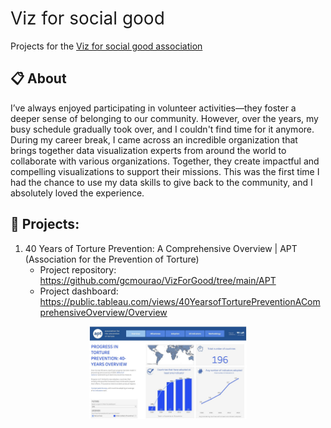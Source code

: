 <h1 style="font-weight:normal">
  Viz for social good
</h1>

Projects for the [Viz for social good association](https://www.vizforsocialgood.com)

## :clipboard: About 

I’ve always enjoyed participating in volunteer activities—they foster a deeper sense of belonging to our community. 
However, over the years, my busy schedule gradually took over, and I couldn't find time for it anymore. 
During my career break, I came across an incredible organization that brings together data visualization experts 
from around the world to collaborate with various organizations. Together, they create impactful and compelling 
visualizations to support their missions.
This was the first time I had the chance to use my data skills to give back to the community, and I absolutely 
loved the experience.

## :file_folder: Projects:
1) 40 Years of Torture Prevention: A Comprehensive Overview | APT (Association for the Prevention of Torture)
    - Project repository: https://github.com/gcmourao/VizForGood/tree/main/APT
    - Project dashboard: https://public.tableau.com/views/40YearsofTorturePreventionAComprehensiveOverview/Overview  
<p align="center">
  <a href="https://public.tableau.com/views/40YearsofTorturePreventionAComprehensiveOverview/Overview">
    <img src="./images/APT_dashboard.jpeg" width="50%" alt="my alt text"/>
  </a>
  <br/>
</p>

